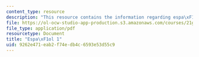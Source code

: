 ```yaml
---
content_type: resource
description: "This resource contains the information regarding espa\xF1ol 1."
file: https://ol-ocw-studio-app-production.s3.amazonaws.com/courses/21g-701-spanish-i-fall-2003/9262e471eab2f74edb4c6593e53d55c9_MIT21G_701F03_comp2.pdf
file_type: application/pdf
resourcetype: Document
title: "Espa\xF1ol 1"
uid: 9262e471-eab2-f74e-db4c-6593e53d55c9
---
```

